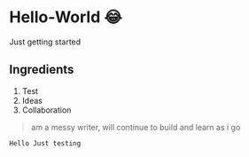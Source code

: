 # Hello-World :joy:
Just getting started

## Ingredients
1. Test
2. Ideas
3. Collaboration

> am a messy writer, will continue to build and learn as i go

```
Hello Just testing
```
